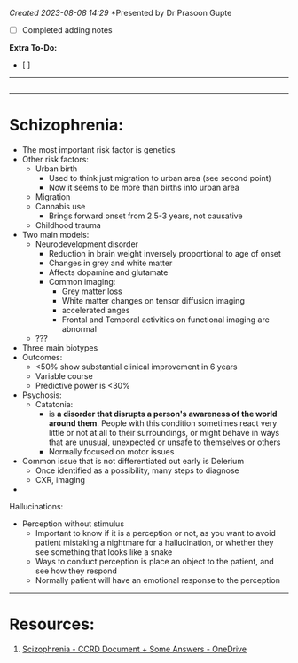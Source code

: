 *Created 2023-08-08 14:29*
*Presented by Dr Prasoon Gupte
- [ ] Completed adding notes

**Extra To-Do:**
- [ ] 
---
```toc
```
---
# Schizophrenia:
- The most important risk factor is genetics
- Other risk factors:
	- Urban birth
		- Used to think just migration to urban area (see second point)
		- Now it seems to be more than births into urban area
	- Migration
	- Cannabis use
		- Brings forward onset from 2.5-3 years, not causative
	- Childhood trauma
- Two main models:
	- Neurodevelopment disorder
		- Reduction in brain weight inversely proportional to age of onset
		- Changes in grey and white matter
		- Affects dopamine and glutamate
		- Common imaging:
			- Grey matter loss
			- White matter changes on tensor diffusion imaging
			- accelerated anges
			- Frontal and Temporal activities on functional imaging are abnormal
	- ???
- Three main biotypes
- Outcomes:
	- <50% show substantial clinical improvement in 6 years
	- Variable course
	- Predictive power is <30%
- Psychosis:
	- Catatonia:
		- is **a disorder that disrupts a person's awareness of the world around them**. People with this condition sometimes react very little or not at all to their surroundings, or might behave in ways that are unusual, unexpected or unsafe to themselves or others
		- Normally focused on motor issues
- Common issue that is not differentiated out early is Delerium
	- Once identified as a possibility, many steps to diagnose
	- CXR, imaging
- 

Hallucinations:
- Perception without stimulus
	- Important to know if it is a perception or not, as you want to avoid patient mistaking a nightmare for a hallucination, or whether they see something that looks like a snake
	- Ways to conduct perception is place an object to the patient, and see how they respond
	- Normally patient will have an emotional response to the perception

---

# Resources:
1. [Scizophrenia - CCRD Document + Some Answers - OneDrive](https://1drv.ms/w/s!Avqt1VHL6LRcvLI3oUb7R0Ol9dYEEw)